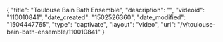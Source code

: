 {
    "title": "Toulouse Bain Bath Ensemble",
    "description": "",
    "videoid": "110010841",
    "date_created": "1502526360",
    "date_modified": "1504447765",
    "type": "captivate",
    "layout": "video",
    "url": "\/v\/toulouse-bain-bath-ensemble\/110010841"
}